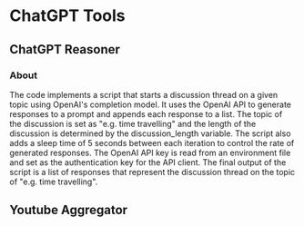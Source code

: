 # ChatGPT Tools


## ChatGPT Reasoner

### About
The code implements a script that starts a discussion thread on a given topic using OpenAI's completion model. It uses the OpenAI API to generate responses to a prompt and appends each response to a list. The topic of the discussion is set as "e.g. time travelling" and the length of the discussion is determined by the discussion_length variable. The script also adds a sleep time of 5 seconds between each iteration to control the rate of generated responses. The OpenAI API key is read from an environment file and set as the authentication key for the API client. The final output of the script is a list of responses that represent the discussion thread on the topic of "e.g. time travelling".

## Youtube Aggregator
